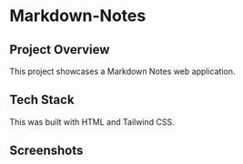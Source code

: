 # Markdown-Notes
## Project Overview 
This project showcases a Markdown Notes web application.
## Tech Stack
This was built with HTML and Tailwind CSS.
## Screenshots 